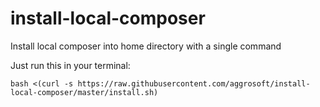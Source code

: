 # install-local-composer
Install local composer into home directory with a single command

Just run this in your terminal:

```
bash <(curl -s https://raw.githubusercontent.com/aggrosoft/install-local-composer/master/install.sh)
```